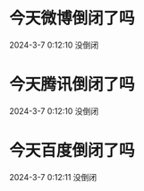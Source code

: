 # 今天微博倒闭了吗

2024-3-7 0:12:10 没倒闭

# 今天腾讯倒闭了吗

2024-3-7 0:12:10 没倒闭

# 今天百度倒闭了吗

2024-3-7 0:12:11 没倒闭


